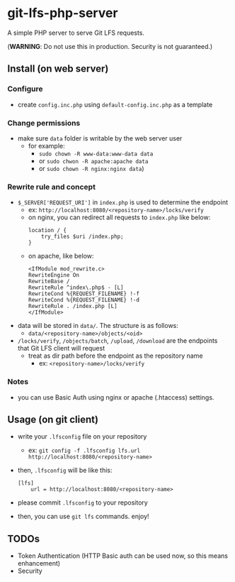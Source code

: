 # git-lfs-php-server

A simple PHP server to serve Git LFS requests.

(**WARNING**: Do not use this in production. Security is not guaranteed.)

## Install (on web server)

### Configure

- create `config.inc.php` using `default-config.inc.php` as a template

### Change permissions

- make sure `data` folder is writable by the web server user
  - for example:
    - `sudo chown -R www-data:www-data data`
    - or `sudo chwon -R apache:apache data`
    - or `sudo chown -R nginx:nginx data`)

### Rewrite rule and concept

- `$_SERVER['REQUEST_URI']` in `index.php` is used to determine the endpoint
  - ex: `http://localhost:8080/<repository-name>/locks/verify`
  - on nginx, you can redirect all requests to `index.php` like below:
    ```
    location / {
        try_files $uri /index.php;
    }
    ```
  - on apache, like below:
    ```
    <IfModule mod_rewrite.c>
    RewriteEngine On
    RewriteBase /
    RewriteRule ^index\.php$ - [L]
    RewriteCond %{REQUEST_FILENAME} !-f
    RewriteCond %{REQUEST_FILENAME} !-d
    RewriteRule . /index.php [L]
    </IfModule>
    ```
- data will be stored in `data/`. The structure is as follows:
  - `data/<repository-name>/objects/<oid>`
- `/locks/verify`, `/objects/batch`, `/upload`, `/download` are the endpoints that Git LFS client will request
  - treat as dir path before the endpoint as the repository name
    - ex: `<repository-name>/locks/verify`

### Notes

- you can use Basic Auth using nginx or apache (.htaccess) settings.

## Usage (on git client)

- write your `.lfsconfig` file on your repository
  - ex: `git config -f .lfsconfig lfs.url http://localhost:8080/<repository-name>`

- then, `.lfsconfig` will be like this:
    ```
    [lfs]
        url = http://localhost:8080/<repository-name>
    ```

- please commit `.lfsconfig` to your repository
- then, you can use `git lfs` commands. enjoy!

## TODOs

- Token Authentication (HTTP Basic auth can be used now, so this means enhancement)
- Security
